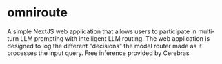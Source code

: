 # omniroute
A simple NextJS web application that allows users to participate in multi-turn LLM prompting with intelligent LLM routing. The web application is designed to log the different "decisions" the model router made as it processes the input query. Free inference provided by Cerebras

